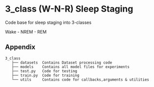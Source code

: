 
# 3_class (W-N-R) Sleep Staging

Code base for sleep staging into 3-classes 

Wake - NREM - REM

## Appendix
```
3_class
   ├── datasets  Contains Dataset processing code
   ├── models    Contains all model files for experiments
   ├── test.py   Code for testing
   ├── train.py  Code for training
   └── utils     Contains code for callbacks,arguments & utilities
